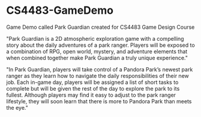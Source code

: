 # CS4483-GameDemo
Game Demo called Park Guardian created for CS4483 Game Design Course

"Park Guardian is a 2D atmospheric exploration game with a compelling story about the daily adventures of a park ranger. Players will be exposed to a combination of RPG, open world, mystery, and adventure elements that when combined together make Park Guardian a truly unique experience."

"In Park Guardian, players will take control of a Pandora Park’s newest park ranger as they learn how to navigate the daily responsibilities of their new job. Each in-game day, players will be assigned a list of short tasks to complete but will be given the rest of the day to explore the park to its fullest. Although players may find it easy to adjust to the park ranger lifestyle, they will soon learn that there is more to Pandora Park than meets the eye."

